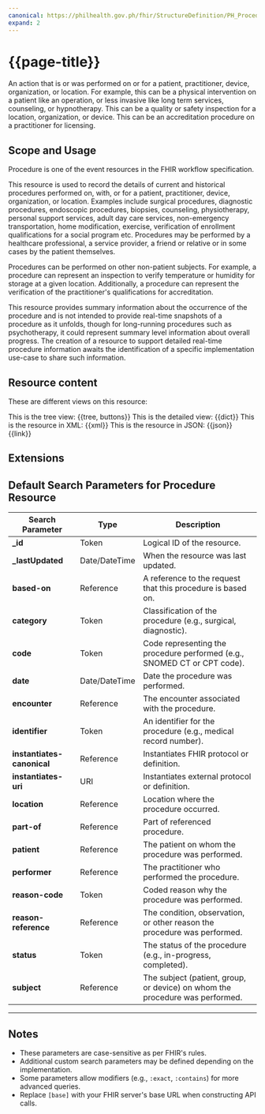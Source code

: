 ```yaml
---
canonical: https://philhealth.gov.ph/fhir/StructureDefinition/PH_Procedure
expand: 2
---
```


# {{page-title}}

An action that is or was performed on or for a patient, practitioner, device, organization, or location. For example, this can be a physical intervention on a patient like an operation, or less invasive like long term services, counseling, or hypnotherapy. This can be a quality or safety inspection for a location, organization, or device. This can be an accreditation procedure on a practitioner for licensing.

## Scope and Usage

 Procedure is one of the event resources in the FHIR workflow specification.

This resource is used to record the details of current and historical procedures performed on, with, or for a patient, practitioner, device, organization, or location. Examples include surgical procedures, diagnostic procedures, endoscopic procedures, biopsies, counseling, physiotherapy, personal support services, adult day care services, non-emergency transportation, home modification, exercise, verification of enrollment qualifications for a social program etc. Procedures may be performed by a healthcare professional, a service provider, a friend or relative or in some cases by the patient themselves.

Procedures can be performed on other non-patient subjects. For example, a procedure can represent an inspection to verify temperature or humidity for storage at a given location. Additionally, a procedure can represent the verification of the practitioner's qualifications for accreditation.

This resource provides summary information about the occurrence of the procedure and is not intended to provide real-time snapshots of a procedure as it unfolds, though for long-running procedures such as psychotherapy, it could represent summary level information about overall progress. The creation of a resource to support detailed real-time procedure information awaits the identification of a specific implementation use-case to share such information.



## Resource content

These are different views on this resource:

<tabs>
<tab title="Overview">
	This is the tree view:
	{{tree, buttons}}
</tab>
<tab title="Detailed view">
	This is the detailed view:
	{{dict}}
</tab>
<tab title="XML">
	This is the resource in XML:
	{{xml}}
</tab>
<tab title="JSON">	
	This is the resource in JSON:
	{{json}}
</tab>
<tab title="Link">
	{{link}}
</tab>
</tabs>

## Extensions

## Default Search Parameters for Procedure Resource

| **Search Parameter**      | **Type**       | **Description**                                                                 |
|---------------------------|----------------|---------------------------------------------------------------------------------|
| **_id**                   | Token          | Logical ID of the resource.                                                    |
| **_lastUpdated**           | Date/DateTime  | When the resource was last updated.                                            |
| **based-on**              | Reference      | A reference to the request that this procedure is based on.                    |
| **category**              | Token          | Classification of the procedure (e.g., surgical, diagnostic).                  |
| **code**                  | Token          | Code representing the procedure performed (e.g., SNOMED CT or CPT code).       |
| **date**                  | Date/DateTime  | Date the procedure was performed.                                              |
| **encounter**             | Reference      | The encounter associated with the procedure.                                   |
| **identifier**            | Token          | An identifier for the procedure (e.g., medical record number).                 |
| **instantiates-canonical**| Reference      | Instantiates FHIR protocol or definition.                                      |
| **instantiates-uri**      | URI            | Instantiates external protocol or definition.                                  |
| **location**              | Reference      | Location where the procedure occurred.                                         |
| **part-of**               | Reference      | Part of referenced procedure.                                                  |
| **patient**               | Reference      | The patient on whom the procedure was performed.                               |
| **performer**             | Reference      | The practitioner who performed the procedure.                                  |
| **reason-code**           | Token          | Coded reason why the procedure was performed.                                  |
| **reason-reference**      | Reference      | The condition, observation, or other reason the procedure was performed.       |
| **status**                | Token          | The status of the procedure (e.g., in-progress, completed).                    |
| **subject**               | Reference      | The subject (patient, group, or device) on whom the procedure was performed.   |

---

## Notes
- These parameters are case-sensitive as per FHIR's rules.
- Additional custom search parameters may be defined depending on the implementation.
- Some parameters allow modifiers (e.g., `:exact`, `:contains`) for more advanced queries.
- Replace `[base]` with your FHIR server's base URL when constructing API calls.
